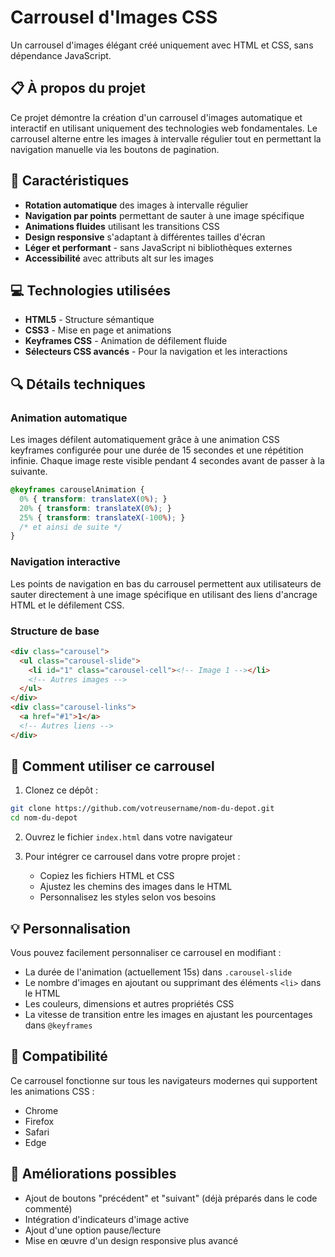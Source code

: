 # Carrousel d'Images CSS

Un carrousel d'images élégant créé uniquement avec HTML et CSS, sans dépendance JavaScript.

## 📋 À propos du projet

Ce projet démontre la création d'un carrousel d'images automatique et interactif en utilisant uniquement des technologies web fondamentales. Le carrousel alterne entre les images à intervalle régulier tout en permettant la navigation manuelle via les boutons de pagination.

## 🎯 Caractéristiques

- **Rotation automatique** des images à intervalle régulier
- **Navigation par points** permettant de sauter à une image spécifique
- **Animations fluides** utilisant les transitions CSS
- **Design responsive** s'adaptant à différentes tailles d'écran
- **Léger et performant** - sans JavaScript ni bibliothèques externes
- **Accessibilité** avec attributs alt sur les images

## 💻 Technologies utilisées

- **HTML5** - Structure sémantique
- **CSS3** - Mise en page et animations
- **Keyframes CSS** - Animation de défilement fluide
- **Sélecteurs CSS avancés** - Pour la navigation et les interactions

## 🔍 Détails techniques

### Animation automatique
Les images défilent automatiquement grâce à une animation CSS keyframes configurée pour une durée de 15 secondes et une répétition infinie. Chaque image reste visible pendant 4 secondes avant de passer à la suivante.

```css
@keyframes carouselAnimation {
  0% { transform: translateX(0%); }
  20% { transform: translateX(0%); }
  25% { transform: translateX(-100%); }
  /* et ainsi de suite */
}
```

### Navigation interactive
Les points de navigation en bas du carrousel permettent aux utilisateurs de sauter directement à une image spécifique en utilisant des liens d'ancrage HTML et le défilement CSS.

### Structure de base

```html
<div class="carousel">
  <ul class="carousel-slide">
    <li id="1" class="carousel-cell"><!-- Image 1 --></li>
    <!-- Autres images -->
  </ul>
</div>
<div class="carousel-links">
  <a href="#1">1</a>
  <!-- Autres liens -->
</div>
```

## 🚀 Comment utiliser ce carrousel

1. Clonez ce dépôt :
```bash
git clone https://github.com/votreusername/nom-du-depot.git
cd nom-du-depot
```

2. Ouvrez le fichier `index.html` dans votre navigateur

3. Pour intégrer ce carrousel dans votre propre projet :
   - Copiez les fichiers HTML et CSS
   - Ajustez les chemins des images dans le HTML
   - Personnalisez les styles selon vos besoins

## 💡 Personnalisation

Vous pouvez facilement personnaliser ce carrousel en modifiant :
- La durée de l'animation (actuellement 15s) dans `.carousel-slide`
- Le nombre d'images en ajoutant ou supprimant des éléments `<li>` dans le HTML
- Les couleurs, dimensions et autres propriétés CSS
- La vitesse de transition entre les images en ajustant les pourcentages dans `@keyframes`

## 📱 Compatibilité

Ce carrousel fonctionne sur tous les navigateurs modernes qui supportent les animations CSS :
- Chrome
- Firefox
- Safari
- Edge

## 🔮 Améliorations possibles

- Ajout de boutons "précédent" et "suivant" (déjà préparés dans le code commenté)
- Intégration d'indicateurs d'image active
- Ajout d'une option pause/lecture
- Mise en œuvre d'un design responsive plus avancé
